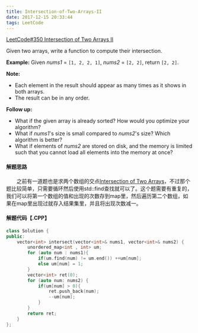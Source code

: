 ```yaml
---
title: Intersection-of-Two-Arrays-II
date: 2017-12-15 20:33:44
tags: LeetCode
---
```


[LeetCode#350 Intersection of Two Arrays II](https://leetcode.com/problems/intersection-of-two-arrays-ii/description/)

Given two arrays, write a function to compute their intersection.

**Example:**
Given *nums1* = `[1, 2, 2, 1]`, *nums2* = `[2, 2]`, return `[2, 2]`.

**Note:**

- Each element in the result should appear as many times as it shows in both arrays.
- The result can be in any order.

**Follow up:**

- What if the given array is already sorted? How would you optimize your algorithm?
- What if *nums1*'s size is small compared to *nums2*'s size? Which algorithm is better?
- What if elements of *nums2* are stored on disk, and the memory is limited such that you cannot load all elements into the memory at once?

#### 解题思路

&emsp;&emsp;之前有一道题也是求两个数组的交点[Intersection of Two Arrays](http://blog.ksgin.com/2017/12/15/Intersection-of-Two-Arrays/)，不过那个题比较简单，只需要循环然后使用std::find查找就可以了。这个题需要有重复的，我们可以将第一个数组的值和出现的次数存到map里，然后遍历第二个数组，如果在map里出现过就存入结果集里，并且将出现次数减一。

#### 解题代码【.CPP】

```c++
class Solution {
public:
    vector<int> intersect(vector<int>& nums1, vector<int>& nums2) {
        unordered_map<int , int> um;
        for (auto num : nums1){
            if(um.find(num) != um.end()) ++um[num];
            else um[num] = 1;
        }
        vector<int> ret(0);
        for (auto num: nums2) {
            if(um[num] > 0){
                ret.push_back(num);
                --um[num];
            }
        }
        return ret;
    }
};
```

